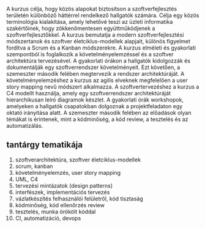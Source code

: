 A kurzus célja, hogy közös alapokat biztosítson a szoftverfejlesztés területén különböző háttérrel rendelkező hallgatók számára.
Célja egy közös terminológia kialakítása, amely lehetővé teszi az üzleti informatika szakértőinek, hogy zökkenőmentesen együttműködjenek a szoftverfejlesztőkkel.
A kurzus bemutatja a modern szoftverfejlesztési módszertanok és szoftver életciklus-modellek alapjait, különös figyelmet fordítva a Scrum és a Kanban módszerekre.
A kurzus elméleti és gyakorlati szempontból is foglalkozik a követelményelemzéssel és a szoftver architektúra tervezésével.
A gyakorlati órákon a hallgatók kidolgozzák és dokumentálják egy szoftverrendszer követelményeit.
Ezt követően, a szemeszter második felében megtervezik a rendszer architektúráját.
A követelményelemzéshez a kurzus az agilis elveknek megfelelően a user story mapping nevű módszert alkalmazza.
A szoftvertervezéshez a kurzus a C4 modellt használja, amely egy szoftverrendszer architektúráját hierarchikusan leíró diagramok készlet.
A gyakorlati órák workshopok, amelyeken a hallgatók csapatokban dolgoznak a projektfeladaton egy oktató irányítása alatt.
A szemeszter második felében az előadások olyan témákat is érintenek, mint a kódminőség, a kód review, a tesztelés és az automatizálás.

## tantárgy tematikája

1. szoftverarchitektúra, szoftver életciklus-modellek
2. scrum, kanban
3. követelményelemzés, user story mapping
4. UML, C4
5. tervezési mintázatok (design patterns)
6. interfészek, implementációs tervezés
7. vázlatkészítés felhasználói felületről, kód tisztaság
8. kódminőség, kód ellenőrzés review
9. tesztelés, munka örökölt kóddal
10. CI, automatizáció, devops
